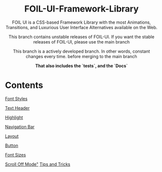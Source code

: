 <h1 align = "center">FOIL-UI-Framework-Library </h1>

<p align = "center"> FOIL UI is a CSS-based Framework Library with the most Animations, Transitions, and Luxurious User Interface Alternatives available on the Web.</b>

<p align = "center"> This branch contains unstable releases of FOIL-UI. If you want the stable releases of FOIL-UI, please use the main branch</b>

<p align = "center">This branch is a actively developed branch. In other words, constant changes every time.
before merging to the main branch<b>

<p align="center">That also includes the `tests`, and the `Docs`</b>

# Contents

<a href="https://github.com/senalbulumulle/FOIL-UI-Framework-Library/blob/Beta/Docs/foil-font-styles.md" class="button">Font Styles</a>
<ul></ul>
<a href="https://github.com/senalbulumulle/FOIL-UI-Framework-Library/blob/Beta/Docs/foil-text-header.md" class="button">Text Header</a>
<ul></ul>
<a href="https://github.com/senalbulumulle/FOIL-UI-Framework-Library/blob/Beta/Docs/foil-highlight.md" class="button">Highlight</a>
<ul></ul>
<a href="https://github.com/senalbulumulle/FOIL-UI-Framework-Library/blob/Beta/Docs/foil-navigation-bar.md" class="button">Navigation Bar</a>
<ul></ul>
<a href="https://github.com/senalbulumulle/FOIL-UI-Framework-Library/blob/Beta/Docs/foil-layout.md" class="button">Layout</a>
<ul></ul>
<a href="https://github.com/senalbulumulle/FOIL-UI-Framework-Library/blob/Beta/Docs/foil-buttons.md" class="button">Button</a>
<ul></ul>
<a href="https://github.com/senalbulumulle/FOIL-UI-Framework-Library/blob/Beta/Docs/foil-font-size.md" class="button">Font Sizes</a>
<ul></ul>
<a href="https://github.com/senalbulumulle/FOIL-UI-Framework-Library/blob/Beta/Docs/foil-scroll-off-mode.md" class="button">Scroll Off Mode"</a>
<a href="https://github.com/senalbulumulle/FOIL-UI-Framework-Library/blob/Beta/Docs/tips-and-tricks.md" class="button">Tips and Tricks</a>
